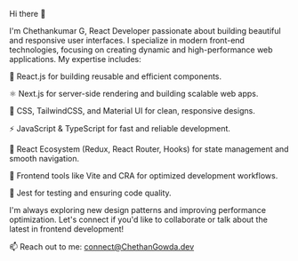 Hi there 👋

I'm Chethankumar G,
React Developer passionate about building beautiful and responsive user interfaces. I specialize in modern front-end technologies, focusing on creating dynamic and high-performance web applications. My expertise includes:


🌟 React.js for building reusable and efficient components.

⚛️ Next.js for server-side rendering and building scalable web apps.

🎨 CSS, TailwindCSS, and Material UI for clean, responsive designs.

⚡ JavaScript & TypeScript for fast and reliable development.

🔄 React Ecosystem (Redux, React Router, Hooks) for state management and smooth navigation.

🚀 Frontend tools like Vite and CRA for optimized development workflows.

🧪 Jest for testing and ensuring code quality.



I'm always exploring new design patterns and improving performance optimization. Let's connect if you'd like to collaborate or talk about the latest in frontend development!

📫 Reach out to me: [connect@ChethanGowda.dev](mailto:Chethankumar.dev@gmail.com)


<!--
**ChethanGowda98/ChethanGowda98** is a ✨ _special_ ✨ repository because its `README.md` (this file) appears on your GitHub profile.

Here are some ideas to get you started:

- 🔭 I’m currently working on ...
- 🌱 I’m currently learning ...
- 👯 I’m looking to collaborate on ...
- 🤔 I’m looking for help with ...
- 💬 Ask me about ...
- 📫 How to reach me: ...
- 😄 Pronouns: ...
- ⚡ Fun fact: ...
-->
